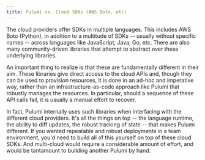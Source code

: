 ```yaml
---
title: Pulumi vs. Cloud SDKs (AWS Boto, etc)
---
```


The cloud providers offer SDKs in multiple languages. This includes AWS Boto (Python), in addition to a multitude
of SDKs -- usually without specific names -- across languages like JavaScript, Java, Go, etc. There are also many
community-driven libraries that attempt to abstract over these underlying libraries.

An important thing to realize is that these are fundamentally different in their aim. These libraries give direct
access to the cloud APIs and, though they can be used to provision resources, it is done in an ad-hoc and imperative
way, rather than an infrastructure-as-code approach like Pulumi that robustly manages the resources. In particular,
should a sequence of these API calls fail, it is usually a manual effort to recover.

In fact, Pulumi internally uses such libraries when interfacing with the different cloud providers. It's all the
things on top -- the language runtime, the ability to diff updates, the robust tracking of state -- that makes
Pulumi different. If you wanted repeatable and robust deployments in a team environment, you'd need to build all
of this yourself on top of these cloud SDKs. And multi-cloud would require a considerable amount of effort,
and would be tantamount to building another Pulumi by hand.
